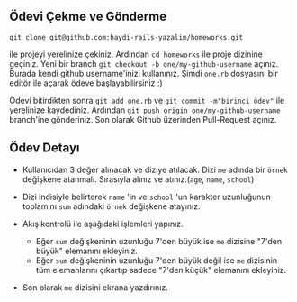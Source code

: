 ## Ödevi Çekme ve Gönderme

```
git clone git@github.com:haydi-rails-yazalim/homeworks.git
```
ile projeyi yerelinize çekiniz. Ardından ```cd homeworks``` ile proje dizinine geçiniz. Yeni bir branch ```git checkout -b one/my-github-username``` açınız. Burada kendi github username'inizi kullanınız. Şimdi ```one.rb``` dosyasını bir editör ile açarak ödeve başlayabilirsiniz :)

Ödevi bitirdikten sonra ```git add one.rb``` ve ```git commit -m"birinci ödev"``` ile yerelinize kaydediniz. Ardından ```git push origin one/my-github-username``` branch'ine gönderiniz. Son olarak Github üzerinden Pull-Request açınız.


## Ödev Detayı

* Kullanıcıdan 3 değer alınacak ve  diziye atılacak. Dizi ```me``` adında bir ```örnek``` değişkene atanmalı. Sırasıyla alınız ve atınız.(```age```, ```name```, ```school```)
* Dizi indisiyle belirterek ```name``` 'in ve ```school``` 'un karakter uzunluğunun toplamını ```sum``` adındaki ```örnek``` değişkene atayınız.
* Akış kontrolü ile aşağıdaki işlemleri yapınız.
  * Eğer ```sum``` değişkeninin uzunluğu 7'den büyük ise ```me``` dizisine "7'den büyük" elemanını ekleyiniz.
  * Eğer ```sum``` değişkeninin uzunluğu 7'den büyük değil ise ```me``` dizisinin tüm elemanlarını çıkartıp sadece "7'den küçük" elemanını ekleyiniz.

* Son olarak ```me``` dizisini ekrana yazdırınız.